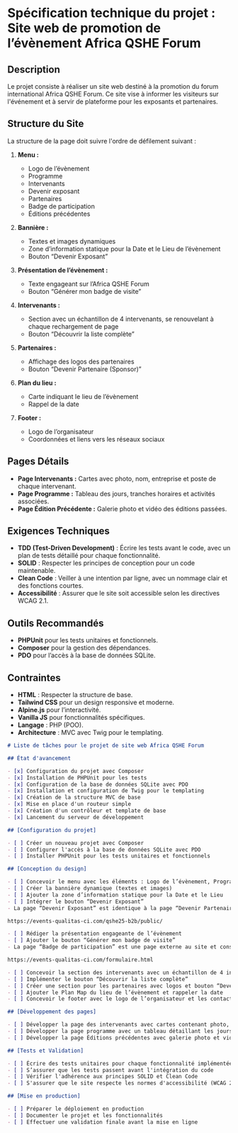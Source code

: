 # Spécification technique du projet : Site web de promotion de l’évènement Africa QSHE Forum

## Description

Le projet consiste à réaliser un site web destiné à la promotion du forum international Africa QSHE Forum. Ce site vise à informer les visiteurs sur l'événement et à servir de plateforme pour les exposants et partenaires.

## Structure du Site

La structure de la page doit suivre l'ordre de défilement suivant :

1. **Menu :**

   - Logo de l’évènement
   - Programme
   - Intervenants
   - Devenir exposant
   - Partenaires
   - Badge de participation
   - Éditions précédentes

2. **Bannière :**

   - Textes et images dynamiques
   - Zone d’information statique pour la Date et le Lieu de l’évènement
   - Bouton “Devenir Exposant”

3. **Présentation de l’évènement :**

   - Texte engageant sur l’Africa QSHE Forum
   - Bouton “Générer mon badge de visite”

4. **Intervenants :**

   - Section avec un échantillon de 4 intervenants, se renouvelant à chaque rechargement de page
   - Bouton “Découvrir la liste complète”

5. **Partenaires :**

   - Affichage des logos des partenaires
   - Bouton “Devenir Partenaire (Sponsor)”

6. **Plan du lieu :**

   - Carte indiquant le lieu de l’évènement
   - Rappel de la date

7. **Footer :**
   - Logo de l’organisateur
   - Coordonnées et liens vers les réseaux sociaux

## Pages Détails

- **Page Intervenants :** Cartes avec photo, nom, entreprise et poste de chaque intervenant.
- **Page Programme :** Tableau des jours, tranches horaires et activités associées.
- **Page Édition Précédente :** Galerie photo et vidéo des éditions passées.

## Exigences Techniques

- **TDD (Test-Driven Development)** : Écrire les tests avant le code, avec un plan de tests détaillé pour chaque fonctionnalité.
- **SOLID** : Respecter les principes de conception pour un code maintenable.
- **Clean Code** : Veiller à une intention par ligne, avec un nommage clair et des fonctions courtes.
- **Accessibilité** : Assurer que le site soit accessible selon les directives WCAG 2.1.

## Outils Recommandés

- **PHPUnit** pour les tests unitaires et fonctionnels.
- **Composer** pour la gestion des dépendances.
- **PDO** pour l’accès à la base de données SQLite.

## Contraintes

- **HTML** : Respecter la structure de base.
- **Tailwind CSS** pour un design responsive et moderne.
- **Alpine.js** pour l’interactivité.
- **Vanilla JS** pour fonctionnalités spécifiques.
- **Langage** : PHP (POO).
- **Architecture** : MVC avec Twig pour le templating.

```markdown
# Liste de tâches pour le projet de site web Africa QSHE Forum

## État d'avancement

- [x] Configuration du projet avec Composer
- [x] Installation de PHPUnit pour les tests
- [x] Configuration de la base de données SQLite avec PDO
- [x] Installation et configuration de Twig pour le templating
- [x] Création de la structure MVC de base
- [x] Mise en place d'un routeur simple
- [x] Création d'un contrôleur et template de base
- [x] Lancement du serveur de développement

## [Configuration du projet]

- [ ] Créer un nouveau projet avec Composer
- [ ] Configurer l'accès à la base de données SQLite avec PDO
- [ ] Installer PHPUnit pour les tests unitaires et fonctionnels

## [Conception du design]

- [ ] Concevoir le menu avec les éléments : Logo de l’évènement, Programme, Intervenants, Devenir exposant, Partenaires, Badge de participation, Editions précédentes
- [ ] Créer la bannière dynamique (textes et images)
- [ ] Ajouter la zone d’information statique pour la Date et le Lieu
- [ ] Intégrer le bouton “Devenir Exposant”
- La page “Devenir Exposant” est identique à la page “Devenir Partenaire/sponsor” et cette page est externe au site et consultable à l’adresse suivante :

https://events-qualitas-ci.com/qshe25-b2b/public/

- [ ] Rédiger la présentation engageante de l’évènement
- [ ] Ajouter le bouton “Générer mon badge de visite”
- La page “Badge de participation” est une page externe au site et consultable à l’adresse suivantes :

https://events-qualitas-ci.com/formulaire.html

- [ ] Concevoir la section des intervenants avec un échantillon de 4 intervenants
- [ ] Implémenter le bouton “Découvrir la liste complète”
- [ ] Créer une section pour les partenaires avec logos et bouton “Devenir Partenaire (Sponsor)”
- [ ] Ajouter le Plan Map du lieu de l’évènement et rappeler la date
- [ ] Concevoir le footer avec le logo de l’organisateur et les contacts/liens sociaux

## [Développement des pages]

- [ ] Développer la page des intervenants avec cartes contenant photo, nom, entreprise et poste
- [ ] Développer la page programme avec un tableau détaillant les jours, tranches horaires et activités
- [ ] Développer la page Éditions précédentes avec galerie photo et vidéo

## [Tests et Validation]

- [ ] Écrire des tests unitaires pour chaque fonctionnalité implémentée
- [ ] S’assurer que les tests passent avant l'intégration du code
- [ ] Vérifier l'adhérence aux principes SOLID et Clean Code
- [ ] S'assurer que le site respecte les normes d'accessibilité (WCAG 2.1)

## [Mise en production]

- [ ] Préparer le déploiement en production
- [ ] Documenter le projet et les fonctionnalités
- [ ] Effectuer une validation finale avant la mise en ligne
```
